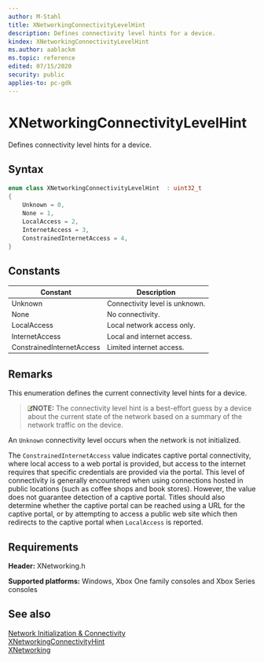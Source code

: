 ```yaml
---
author: M-Stahl
title: XNetworkingConnectivityLevelHint
description: Defines connectivity level hints for a device.
kindex: XNetworkingConnectivityLevelHint
ms.author: aablackm
ms.topic: reference
edited: 07/15/2020
security: public
applies-to: pc-gdk
---
```


# XNetworkingConnectivityLevelHint

Defines connectivity level hints for a device. 

## Syntax

```cpp
enum class XNetworkingConnectivityLevelHint  : uint32_t
{
    Unknown = 0,
    None = 1,
    LocalAccess = 2,
    InternetAccess = 3,
    ConstrainedInternetAccess = 4,
}
```

## Constants

| Constant | Description | 
| --- | --- | 
| Unknown | Connectivity level is unknown. | 
| None | No connectivity. | 
| LocalAccess | Local network access only. | 
| InternetAccess | Local and internet access. | 
| ConstrainedInternetAccess | Limited internet access. | 

## Remarks

This enumeration defines the current connectivity level hints for a device. 

> ![note](../../../../../../resources/gamecore/images/en-us/common/note.gif)**NOTE:** The connectivity level hint is a best-effort guess by a device about the current state of the network based on a summary of the network traffic on the device. 

An `Unknown` connectivity level occurs when the network is not initialized. 

The `ConstrainedInternetAccess` value indicates captive portal connectivity, where local access to a web portal is provided, but access to the internet requires that specific credentials are provided via the portal. This level of connectivity is generally encountered when using connections hosted in public locations (such as coffee shops and book stores). However, the value does not guarantee detection of a captive portal. Titles should also determine whether the captive portal can be reached using a URL for the captive portal, or by attempting to access a public web site which then redirects to the captive portal when `LocalAccess` is reported. 

## Requirements

**Header:** XNetworking.h
  
**Supported platforms:** Windows, Xbox One family consoles and Xbox Series consoles  
  
## See also  

[Network Initialization & Connectivity](../../../../networking/overviews/initialization-connectivity-networking.md)  
[XNetworkingConnectivityHint](../structs/xnetworkingconnectivityhint.md)  
[XNetworking](../xnetworking_members.md)    